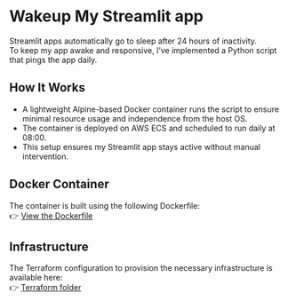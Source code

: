 # **Wakeup My Streamlit app**
Streamlit apps automatically go to sleep after 24 hours of inactivity.  
To keep my app awake and responsive, I’ve implemented a Python script that pings the app daily.  
## **How It Works**
- A lightweight Alpine-based Docker container runs the script to ensure minimal resource usage and independence from the host OS.
- The container is deployed on AWS ECS and scheduled to run daily at 08:00.
- This setup ensures my Streamlit app stays active without manual intervention.

## **Docker Container**
The container is built using the following Dockerfile:  
👉 [View the Dockerfile](Dockerfile)

## **Infrastructure**
The Terraform configuration to provision the necessary infrastructure is available here:  
👉 [Terraform folder](Terraform)